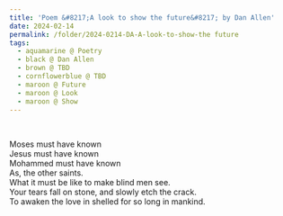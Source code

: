 ```yaml
---
title: 'Poem &#8217;A look to show the future&#8217; by Dan Allen'
date: 2024-02-14
permalink: /folder/2024-0214-DA-A-look-to-show-the future
tags:
  - aquamarine @ Poetry
  - black @ Dan Allen
  - brown @ TBD
  - cornflowerblue @ TBD
  - maroon @ Future
  - maroon @ Look
  - maroon @ Show
---
```


<br>

<p>
Moses must have known<br>
Jesus must have known<br>
Mohammed must have known<br>
As, the other saints.<br>
What it must be like to make blind men see.<br>
Your tears fall on stone, and slowly etch the crack.<br>
To awaken the love in shelled for so long in mankind.<br>
</p>